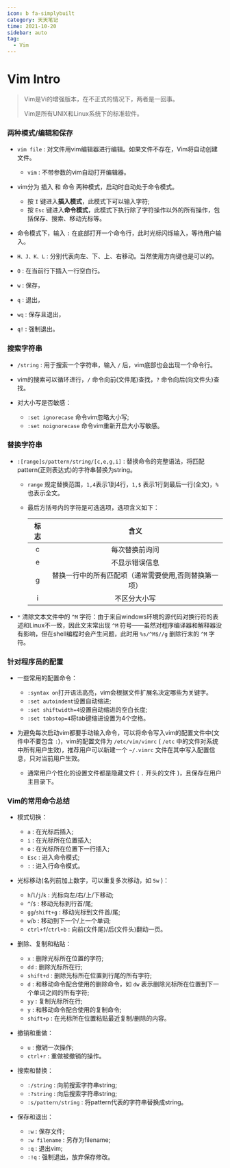 ```yaml
---
icon: b fa-simplybuilt
category: 天天笔记
time: 2021-10-20
sidebar: auto
tag:
  - Vim
---
```


# Vim Intro

> Vim是Vi的增强版本，在不正式的情况下，两者是一回事。
>
> Vim是所有UNIX和Linux系统下的标准软件。

### 两种模式/编辑和保存

- `vim file` : 对文件用vim编辑器进行编辑。如果文件不存在，Vim将自动创建文件。
  - `vim` : 不带参数的vim自动打开编辑器。

- vim分为 插入 和 命令 两种模式，启动时自动处于命令模式。
  - 按 `I` 键进入**插入模式**，此模式下可以输入字符;
  - 按 `Esc` 键进入**命令模式**，此模式下执行除了字符操作以外的所有操作，包括保存、搜索、移动光标等。

- 命令模式下，输入 `:` 在底部打开一个命令行，此时光标闪烁输入，等待用户输入。

- `H、J、K、L` : 分别代表向左、下、上、右移动。当然使用方向键也是可以的。

- `O` : 在当前行下插入一行空白行。

- `w` : 保存，

- `q` : 退出，

- `wq` : 保存且退出，

- `q!` : 强制退出。

### 搜索字符串

- `/string` : 用于搜索一个字符串，输入 `/` 后，vim底部也会出现一个命令行。

- vim的搜索可以循环进行，`/` 命令向前(文件尾)查找，`?` 命令向后(向文件头)查找。

- 对大小写是否敏感：
  - `:set ignorecase` 命令vim忽略大小写;
  - `:set noignorecase` 命令vim重新开启大小写敏感。

### 替换字符串

- `:[range]s/pattern/string/[c,e,g,i]` : 替换命令的完整语法，将匹配pattern(正则表达式)的字符串替换为string。
  - `range` 规定替换范围，`1,4`表示1到4行，`1,$` 表示1行到最后一行(全文)，`%`也表示全文。
  - 最后方括号内的字符是可选选项，选项含义如下：

    | 标志 |                         含义                          |
    | :--: | :---------------------------------------------------: |
    |  c   |                    每次替换前询问                     |
    |  e   |                    不显示错误信息                     |
    |  g   | 替换一行中的所有匹配项（通常需要使用,否则替换第一项） |
    |  i   |                     不区分大小写                      |

- `*` 清除文本文件中的 `^M` 字符：由于来自windows环境的源代码对换行符的表述和Linux不一致，因此文末常出现 `^M` 符号——虽然对程序编译器和解释器没有影响，但在shell编程时会产生问题，此时用 `%s/^M$//g` 删除行末的 `^M` 字符。

### 针对程序员的配置

- 一些常用的配置命令：
  - `:syntax on`打开语法高亮，vim会根据文件扩展名决定哪些为关键字。
  - `:set autoindent`设置自动缩进;
  - `:set shiftwidth=4`设置自动缩进的空白长度;
  - `:set tabstop=4`将tab键缩进设置为4个空格。

- 为避免每次启动vim都要手动输入命令，可以将命令写入vim的配置文件中(文件中不要包含 `:`)，vim的配置文件为 `/etc/vim/vimrc` ( `/etc` 中的文件对系统中所有用户生效)，推荐用户可以新建一个 `~/.vimrc` 文件在其中写入配置信息，只对当前用户生效。
  - 通常用户个性化的设置文件都是隐藏文件 ( `.` 开头的文件 )，且保存在用户主目录下。

### Vim的常用命令总结

- 模式切换：
  - `a` : 在光标后插入;
  - `i` : 在光标所在位置插入;
  - `o` : 在光标所在位置下一行插入;
  - `Esc` : 进入命令模式;
  - `:` : 进入行命令模式。

- 光标移动(名列前加上数字，可以重复多次移动，如 `5w` )：
  - `h`/`l`/`j`/`k` : 光标向左/右/上/下移动;
  - `^`/`$` : 移动光标到行首/尾;
  - `gg`/`shift+g` : 移动光标到文件首/尾;
  - `w`/`b` : 移动到下一个/上一个单词;
  - `ctrl+f`/`ctrl+b` : 向前(文件尾)/后(文件头)翻动一页。

- 删除、复制和粘贴：
  - `x` : 删除光标所在位置的字符;
  - `dd` : 删除光标所在行;
  - `shift+d` : 删除光标所在位置到行尾的所有字符;
  - `d` : 和移动命令配合使用的删除命令，如 `dw` 表示删除光标所在位置到下一个单词之间的所有字符;
  - `yy` : 复制光标所在行;
  - `y` : 和移动命令配合使用的复制命令;
  - `shift+p` : 在光标所在位置粘贴最近复制/删除的内容。

- 撤销和重做：
  - `u` : 撤销一次操作;
  - `ctrl+r` : 重做被撤销的操作。

- 搜索和替换：
  - `:/string` : 向前搜索字符串string;
  - `:?string` : 向后搜索字符串string;
  - `:s/pattern/string` : 将pattern代表的字符串替换成string。

- 保存和退出：
  - `:w` : 保存文件;
  - `:w filename` : 另存为filename;
  - `:q` : 退出vim;
  - `:!q` : 强制退出，放弃保存修改。
